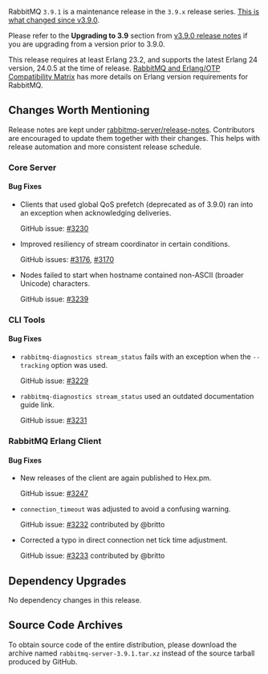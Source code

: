 RabbitMQ `3.9.1` is a maintenance release in the `3.9.x` release series. [This is what changed since v3.9.0](https://github.com/rabbitmq/rabbitmq-server/compare/v3.9.0...v3.9.1).

Please refer to the **Upgrading to 3.9** section from [v3.9.0 release notes](https://github.com/rabbitmq/rabbitmq-server/releases/tag/v3.9.0) if you are upgrading from a version prior to 3.9.0.

This release requires at least Erlang 23.2, and supports the latest Erlang 24 version, 24.0.5 at the time of release. [RabbitMQ and Erlang/OTP Compatibility Matrix](https://www.rabbitmq.com/which-erlang.html) has more details on Erlang version requirements for RabbitMQ.



## Changes Worth Mentioning

Release notes are kept under [rabbitmq-server/release-notes](https://github.com/rabbitmq/rabbitmq-server/tree/v3.9.x/release-notes).
Contributors are encouraged to update them together with their changes.  This helps with release automation and more
consistent release schedule.

### Core Server

#### Bug Fixes

 * Clients that used global QoS prefetch (deprecated as of 3.9.0) ran into an exception when acknowledging deliveries.

   GitHub issue: [#3230](https://github.com/rabbitmq/rabbitmq-server/pull/3230)

 * Improved resiliency of stream coordinator in certain conditions.

   GitHub issues: [#3176](https://github.com/rabbitmq/rabbitmq-server/pull/3176), [#3170](https://github.com/rabbitmq/rabbitmq-server/pull/3170)

 * Nodes failed to start when hostname contained non-ASCII (broader Unicode) characters.

   GitHub issue: [#3239](https://github.com/rabbitmq/rabbitmq-server/pull/3239)


### CLI Tools

#### Bug Fixes

 * `rabbitmq-diagnostics stream_status` fails with an exception when the `--tracking` option was used.

   GitHub issue: [#3229](https://github.com/rabbitmq/rabbitmq-server/pull/3229)

 * `rabbitmq-diagnostics stream_status` used an outdated documentation guide link.

   GitHub issue: [#3231](https://github.com/rabbitmq/rabbitmq-server/pull/3231)


### RabbitMQ Erlang Client

#### Bug Fixes

 * New releases of the client are again published to Hex.pm.

   GitHub issue: [#3247](https://github.com/rabbitmq/rabbitmq-server/pull/3247)

 * `connection_timeout` was adjusted to avoid a confusing warning.

   GitHub issue: [#3232](https://github.com/rabbitmq/rabbitmq-server/pull/3232) contributed by @britto

 * Corrected a typo in direct connection net tick time adjustment.

   GitHub issue: [#3233](https://github.com/rabbitmq/rabbitmq-server/pull/3233) contributed by @britto


## Dependency Upgrades

No dependency changes in this release.


## Source Code Archives

To obtain source code of the entire distribution, please download the archive named `rabbitmq-server-3.9.1.tar.xz`
instead of the source tarball produced by GitHub.
